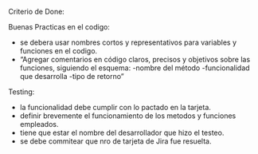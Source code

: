 Criterio de Done:

Buenas Practicas en el codigo:

* se debera usar nombres cortos y representativos para variables y funciones en el codigo.
* “Agregar comentarios en código claros, precisos y objetivos sobre las funciones, siguiendo el esquema:
    -nombre del método
    -funcionalidad que desarrolla
    -tipo de retorno”

Testing:

* la funcionalidad debe cumplir con lo pactado en la tarjeta.
* definir brevemente el funcionamiento de los metodos y funciones empleados.
* tiene que estar el nombre del desarrollador que hizo el testeo.
* se debe commitear que nro de tarjeta de Jira fue resuelta.


